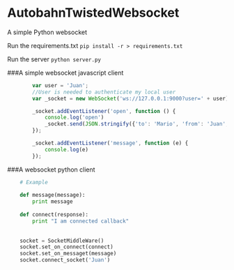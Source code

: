 # AutobahnTwistedWebsocket
A simple Python websocket

Run the requirements.txt 
`pip install -r > requirements.txt`

Run the server
`python server.py`

###A simple websocket javascript client
```js
        var user = 'Juan';
        //User is needed to authenticate my local user
        var _socket = new WebSocket('ws://127.0.0.1:9000?user=' + user);

        _socket.addEventListener('open', function () {
            console.log('open')
            _socket.send(JSON.stringify({'to': 'Mario', 'from': 'Juan', 'message': 'Hola Mario'}));
        });

        _socket.addEventListener('message', function (e) {
            console.log(e)
        });
```


###A websocket python client

```python
    # Example
    
    def message(message):
        print message
    
    def connect(response):
        print "I am connected callback"
    
    
    socket = SocketMiddleWare()
    socket.set_on_connect(connect)
    socket.set_on_messaget(message)
    socket.connect_socket('Juan')



```